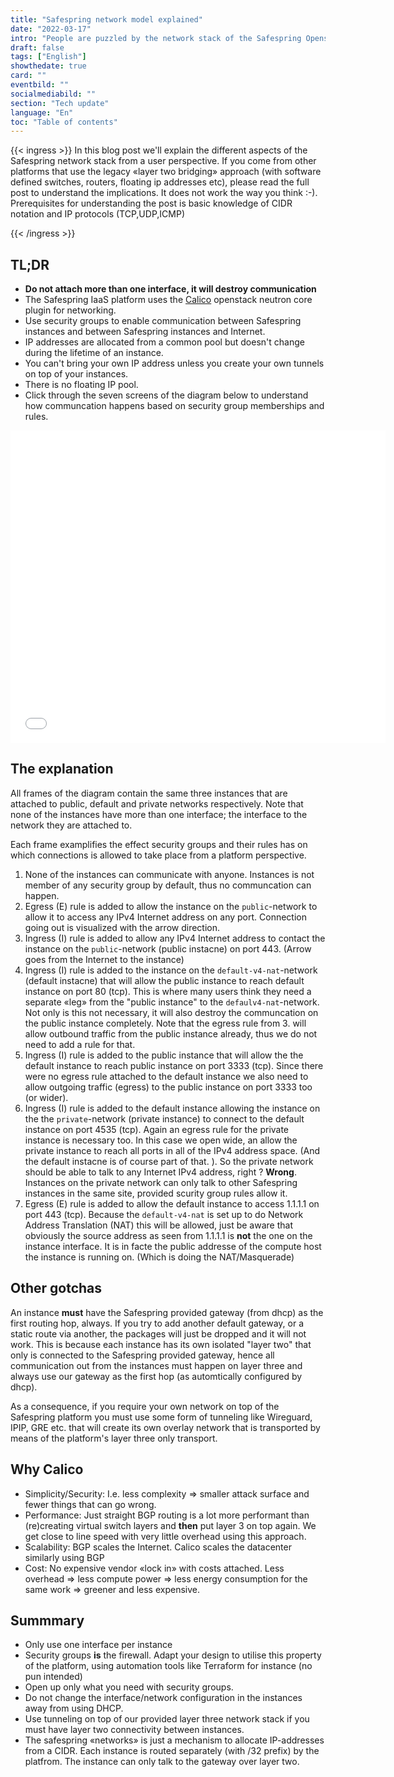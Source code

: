 ```yaml
---
title: "Safespring network model explained"
date: "2022-03-17"
intro: "People are puzzled by the network stack of the Safespring Openstack IaaS. Lets check it out and do some explanation."
draft: false
tags: ["English"]
showthedate: true
card: ""
eventbild: ""
socialmediabild: ""
section: "Tech update"
language: "En"
toc: "Table of contents"
---
```

{{< ingress >}}
In this blog post we'll explain the different aspects of the Safespring network
stack from a user perspective. If you come from other platforms that use the legacy
«layer two bridging» approach (with software defined switches, routers,
floating ip addresses etc), please read the full post to understand the
implications. It does not work the way you think :-). Prerequisites for
understanding the post is basic knowledge of CIDR notation and IP protocols
(TCP,UDP,ICMP) 

{{< /ingress >}}


## TL;DR

* **Do not attach more than one interface, it will destroy communication**
* The Safespring IaaS platform uses the [Calico][calico] openstack neutron core plugin for networking. 
* Use security groups to enable communication between Safespring instances and between Safespring instances and Internet.
* IP addresses are allocated from a common pool but doesn't change during the lifetime of an instance.
* You can't bring your own IP address unless you create your own tunnels on top of your instances.
* There is no floating IP pool.
* Click through the seven screens of the diagram below to understand how communcation happens based on security group memberships and rules.

[calico]: https://www.tigera.io/project-calico/

<iframe src="/img/safespring-network.sozi.html"  width="600" height="500" style="border:0"></iframe>

## The explanation

All frames of the diagram contain the same three instances that are attached
to public, default and private networks respectively. Note that none of the
instances have more than one interface; the interface to the network they are
attached to. 

Each frame examplifies the effect security groups and their rules has on which
connections is allowed to take place from a platform perspective. 

1. None of the instances can communicate with anyone. Instances is not member of any security group by default, thus no communcation can happen. 
2. Egress (E) rule is added to allow the instance on the `public`-network to allow it to access any IPv4 Internet address on any port. Connection going out is visualized with the arrow direction.  
3. Ingress (I) rule is added to allow any IPv4 Internet address to contact the instance on the `public`-network (public instacne) on port 443. (Arrow goes from the Internet to the instance) 
4. Ingress (I) rule is added to the instance on the `default-v4-nat`-network (default instacne) that will allow the public instance to reach default instance on port 80 (tcp). This is where many users think they need a separate «leg» from the "public instance" to the `defaulv4-nat`-network. Not only is this not necessary, it will also destroy the communcation on the public instance completely. Note that the egress rule from 3. will allow outbound traffic from the public instance already, thus we do not need to add a rule for that.
5. Ingress (I) rule is added to the public instance that will allow the the default instance to reach public instance on port 3333 (tcp). Since there were no egress rule attached to the default instance we also need to allow outgoing traffic (egress) to the public instance on port 3333 too (or wider).
6. Ingress (I) rule is added to the default instance allowing the instance on the the `private`-network (private instance) to connect to the default instance on port 4535 (tcp). Again an egress rule for the private instance is necessary too. In this case we open wide, an allow the private instance to reach all ports in all of the IPv4 address space. (And the default instacne is of course part of that. ). So the private network should be able to talk to any Internet IPv4 address, right ? **Wrong**. Instances on the private network can only talk to other Safespring instances in the same site, provided scurity group rules allow it.    
7. Egress (E) rule is added to allow the default instance to access 1.1.1.1 on port 443 (tcp). Because the `default-v4-nat` is set up to do Network Address Translation (NAT) this will be allowed, just be aware that obviously the source address as seen from 1.1.1.1 is **not** the one on the instance interface. It is in facte the public addresse of the compute host the instance is running on. (Which is doing the NAT/Masquerade)  

## Other gotchas 

An instance **must** have the Safespring provided gateway (from
dhcp) as the first routing hop, always. If you try to add another default
gateway, or a static route via another, the packages will just be dropped and
it will not work. This is because each instance has its own isolated "layer
two" that only is connected to the Safespring provided gateway, hence all
communication out from the instances must happen on layer three and always use
our gateway as the first hop (as automtically configured by dhcp).

As a consequence, if you require your own network on top of the Safespring
platform you must use some form of tunneling like Wireguard, IPIP, GRE etc.
that will create its own overlay network that is transported by means of the
platform's layer three only transport.  

## Why Calico  

* Simplicity/Security: I.e. less complexity => smaller attack surface and fewer things that can go wrong.
* Performance: Just straight BGP routing is a lot more performant than (re)creating virtual switch layers and **then** put layer 3 on top again. We get close to line speed with very little overhead using this approach.
* Scalability: BGP scales the Internet. Calico scales the datacenter similarly using BGP
* Cost: No expensive vendor «lock in» with costs attached. Less overhead => less compute power => less energy consumption for the same work => greener and less expensive.  

## Summmary

* Only use one interface per instance
* Security groups **is** the firewall. Adapt your design to utilise this property of the platform, using automation tools like Terraform for instance (no pun intended) 
* Open up only what you need with security groups.
* Do not change the interface/network configuration in the instances away from using DHCP.
* Use tunneling on top of our provided layer three network stack if you must have layer two connectivity between instances.
* The safespring «networks» is just a mechanism to allocate IP-addresses from a CIDR. Each instance is routed separately (with /32 prefix) by the platfrom. The instance can only talk to the gateway over layer two.   

